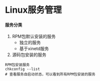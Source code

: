 # Linux服务管理

#### 服务分类
1. RPM包默认安装的服务
    * 独立的服务
    * 基于xinetd服务
2. 源码包安装的服务

```
RPM包安装服务
chkconfig --list
# 查看服务自启动状态，可以看到所有RPM包安装的服务
```